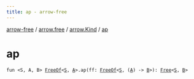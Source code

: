```yaml
---
title: ap - arrow-free
---
```


[arrow-free](../../index.html) / [arrow.free](../index.html) / [arrow.Kind](index.html) / [ap](./ap.html)

# ap

`fun <S, A, B> `[`FreeOf`](../-free-of.html)`<`[`S`](ap.html#S)`, `[`A`](ap.html#A)`>.ap(ff: `[`FreeOf`](../-free-of.html)`<`[`S`](ap.html#S)`, (`[`A`](ap.html#A)`) -> `[`B`](ap.html#B)`>): `[`Free`](../-free/index.html)`<`[`S`](ap.html#S)`, `[`B`](ap.html#B)`>`